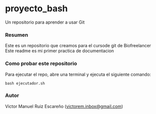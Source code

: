 # proyecto_bash
Un repositorio para aprender a usar Git

### Resumen
Este es un repositorio que creamos para el cursode git de Biofreelancer  
Este readme es mi primer practica de documentacion

### Como probar este repositorio
Para ejecutar el repo, abre una terminal y ejecuta el siguiente comando:  
```
bash ejecutador.sh
```

### Autor
Victor Manuel Ruiz Escareño (victorem.inbox@gmail.com)
